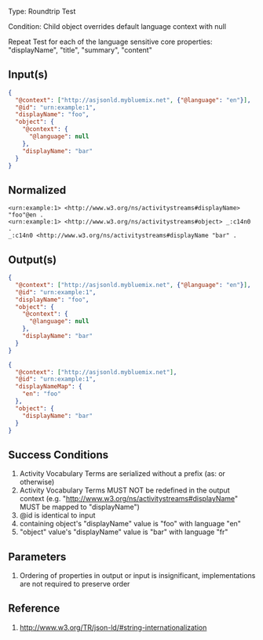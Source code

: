 Type:      Roundtrip Test

Condition: Child object overrides default language context with null

Repeat Test for each of the language sensitive core properties: "displayName", "title", "summary", "content"

## Input(s)

```json
{
  "@context": ["http://asjsonld.mybluemix.net", {"@language": "en"}],
  "@id": "urn:example:1",
  "displayName": "foo",
  "object": {
    "@context": {
      "@language": null
    },
    "displayName": "bar"
  }
}
```

## Normalized

```turtle
<urn:example:1> <http://www.w3.org/ns/activitystreams#displayName> "foo"@en .
<urn:example:1> <http://www.w3.org/ns/activitystreams#object> _:c14n0 .
_:c14n0 <http://www.w3.org/ns/activitystreams#displayName "bar" .
```

## Output(s)

```json
{
  "@context": ["http://asjsonld.mybluemix.net", {"@language": "en"}],
  "@id": "urn:example:1",
  "displayName": "foo",
  "object": {
    "@context": {
      "@language": null
    },
    "displayName": "bar"
  }
}
```

```json
{
  "@context": ["http://asjsonld.mybluemix.net"],
  "@id": "urn:example:1",
  "displayNameMap": {
    "en": "foo"
  },
  "object": {
    "displayName": "bar"
  }
}
```

## Success Conditions

1. Activity Vocabulary Terms are serialized without a prefix (as: or otherwise)
1. Activity Vocabulary Terms MUST NOT be redefined in the output context (e.g. "http://www.w3.org/ns/activitystreams#displayName" MUST be mapped to "displayName")
1. @id is identical to input
1. containing object's "displayName" value is "foo" with language "en"
1. "object" value's "displayName" value is "bar" with language "fr"

## Parameters

1. Ordering of properties in output or input is insignificant, implementations are not required to preserve order

## Reference

1. http://www.w3.org/TR/json-ld/#string-internationalization